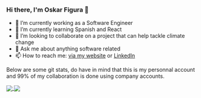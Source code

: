 ### Hi there, I'm Oskar Figura 👋

- 🔭 I’m currently working as a Software Engineer
- 🌱 I’m currently learning Spanish and React
- 👯 I’m looking to collaborate on a project that can help tackle climate change
- 💬 Ask me about anything software related
- 📫 How to reach me: [via my website](https://www.oskarfigura.com "Oskar Figura's website") or [LinkedIn](https://www.linkedin.com/in/oskarfigura/ "Oskar Figura's LinkedIn")
<!--
- ⚡ Fun fact: ...
- 🤔 I’m looking for help with ... 
-->

Below are some git stats, do have in mind that this is my personnal account and 99% of my collaboration is done using company accounts.

<a href="https://github-readme-stats.vercel.app/api?username=oskarfigura&show_icons=true&theme=dracula&include_all_commits=true&count_private=true">
  <img align="center" src="https://github-readme-stats.vercel.app/api?username=oskarfigura&show_icons=true&theme=dracula&include_all_commits=true&count_private=true" />
</a>
<a href="https://github-readme-stats.vercel.app/api/top-langs/?username=oskarfigura&layout=compact&show_icons=true&theme=dracula&count_private=true&langs_count=20">
  <img align="center" src="https://github-readme-stats.vercel.app/api/top-langs/?username=oskarfigura&layout=compact&show_icons=true&theme=dracula&count_private=true&langs_count=20" />
</a>

